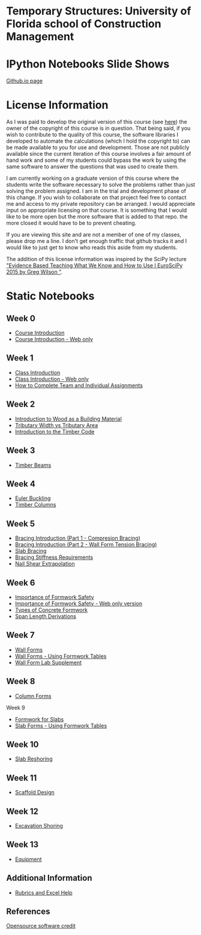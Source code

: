 Temporary Structures: University of Florida school of Construction Management
=====================

# IPython Notebooks Slide Shows

[Github.io page](http://damontallen.github.io/temporary-structures/)

# License Information

As I was paid to develop the original version of this course (see [here](https://github.com/damontallen/Construction-Lectures)) the owner of the copyright of this course is in question.
That being said, if you wish to contribute to the quality of this course, the software
libraries I developed to automate the calculations (which I hold the copyright to) can
be made available to you for use and development.  Those are not publicly available
since the current iteration of this course involves a fair amount of hand work and
some of my students could bypass the work by using the same software to answer the
questions that was used to create them. 

I am currently working on a graduate version of this course where the students
write the software necessary to solve the problems rather than just solving the
problem assigned.  I am in the trial and development phase of this change.  If you
wish to collaborate on that project feel free to contact me and access to my private 
repository can be arranged.  I would appreciate input on appropriate licensing
on that course.  It is something that I would like to be more open but the more
software that is added to that repo. the more closed it would have to be to prevent
cheating.

If you are viewing this site and are not a member of one of my classes, please drop
me a line.  I don't get enough traffic that github tracks it and I would like to 
just get to know who reads this aside from my students.

The addition of this license information was inspired by the SciPy lecture ["Evidence Based Teaching What We Know and How to Use I EuroSciPy 2015 by Greg Wilson "](https://www.youtube.com/watch?v=kmVKGxPlTvc&index=33&list=WL).

# Static Notebooks

## Week 0

* [Course Introduction](http://nbviewer.jupyter.org/github/damontallen/temporary-structures/blob/master/Week%200%20-%20Greetings.ipynb)
* [Course Introduction - Web only](http://nbviewer.jupyter.org/github/damontallen/temporary-structures/blob/master/Week%200%20-%20Greetings%20-%20Web%20only.ipynb)
                        
## Week 1

* [Class Introduction](http://nbviewer.jupyter.org/urls/raw.github.com/damontallen/temporary-structures/master/Week%201%20-%20Class%20Introduction.ipynb)
* [Class Introduction - Web only](http://nbviewer.jupyter.org/urls/raw.github.com/damontallen/temporary-structures/master/Week%201%20-%20Class%20Introduction%20-%20Web%20only.ipynb)
* [How to Complete Team and Individual Assignments](http://nbviewer.jupyter.org/github/damontallen/temporary-structures/blob/master/Week%201%20-%20How%20to%20Complete%20Team%20and%20Individual%20Assignments.ipynb)

## Week 2

* [Introduction to Wood as a Building Material](http://nbviewer.jupyter.org/urls/raw.github.com/damontallen/temporary-structures/master/Week%202%20-%20Introduction%20to%20Wood%20as%20a%20Building%20Material.ipynb)
* [Tributary Width vs Tributary Area](http://nbviewer.jupyter.org/github/damontallen/temporary-structures/blob/master/Week%202%20-%20Tributary%20Width%20vs%20Tributary%20Area.ipynb)
* [Introduction to the Timber Code](http://nbviewer.jupyter.org/github/damontallen/temporary-structures/blob/master/Week%202%20-%20Introduction%20to%20Timber%20NDS.ipynb)

## Week 3

* [Timber Beams](http://nbviewer.jupyter.org/github/damontallen/temporary-structures/blob/master/Week%203%20-%20Timber%20Beam%20Lecture.ipynb)

## Week 4

* <a href="http://nbviewer.jupyter.org/github/damontallen/temporary-structures/blob/master/Week%204%20-%20Euler%20Buckling.ipynb">Euler Buckling</a>
* [Timber Columns](http://nbviewer.jupyter.org/github/damontallen/temporary-structures/blob/master/Week%204%20-%20Timber%20Column%20Lecture.ipynb)

## Week 5

* <a href="http://nbviewer.jupyter.org/github/damontallen/temporary-structures/blob/master/Week%205%20-%20Braced%20Wall%20(Part%20-%201%20Compression%20Bracing).ipynb">Bracing Introduction (Part 1 - Compresion Bracing)</a>
* <a href="http://nbviewer.jupyter.org/github/damontallen/temporary-structures/blob/master/Week%205%20-%20Braced%20Wall%20(Part%20-%202%20Tension%20Bracing%20with%20Fasteners)%20.ipynb">Bracing Introduction (Part 2 - Wall Form Tension Bracing)</a>
* [Slab Bracing](http://nbviewer.jupyter.org/github/damontallen/temporary-structures/blob/master/Week%205%20-%20Slab%20Braces.ipynb)
* <a href="http://nbviewer.jupyter.org/github/damontallen/temporary-structures/blob/master/Week%205%20-%20Bracing%20Stiffness%20Requirements.ipynb">Bracing Stiffness Requirements</a>
* <a href="http://nbviewer.jupyter.org/github/damontallen/temporary-structures/blob/master/Nail%20Shear%20Extrapolation.ipynb">Nail Shear Extrapolation</a>

## Week 6

* <a href="http://nbviewer.jupyter.org/github/damontallen/temporary-structures/blob/master/Week%206%20-%20Importance%20of%20Formwork%20Safety.ipynb">Importance of Formwork Safety</a>
* <a href="http://nbviewer.jupyter.org/github/damontallen/temporary-structures/blob/master/Week%206%20-%20Importance%20of%20Formwork%20Safety%20-%20Web%20only.ipynb">Importance of Formwork Safety - Web only version</a>
* <a href="http://nbviewer.jupyter.org/github/damontallen/temporary-structures/blob/master/Week%206%20-%20Types%20of%20Concrete%20Form%20Work.ipynb">Types of Concrete Formwork</a>
* <a href="http://nbviewer.jupyter.org/github/damontallen/temporary-structures/blob/master/Week%206%20-%20Span%20Length%20Derivations.ipynb">Span Length Derivations</a>

## Week 7

* <a href="http://nbviewer.jupyter.org/urls/raw.githubusercontent.com/damontallen/temporary-structures/master/Week%207%20-%20Wall%20Forms.ipynb">Wall Forms</a>
* <a href="http://nbviewer.jupyter.org/urls/raw.githubusercontent.com/damontallen/temporary-structures/master/Week%207%20-%20Wall%20Forms%20-%20Using%20Tables.ipynb">Wall Forms - Using Formwork Tables</a>
* <a href="http://nbviewer.jupyter.org/github/damontallen/temporary-structures/blob/master/Week%207%20-%20Wall%20Form%20Lab%20Supplement.ipynb">Wall Form Lab Supplement</a>

## Week 8

* <a href="http://nbviewer.jupyter.org/urls/raw.githubusercontent.com/damontallen/temporary-structures/master/Week%208%20-%20Column%20Forms.ipynb">Column Forms</a>

Week 9

* <a href="http://nbviewer.jupyter.org/urls/raw.githubusercontent.com/damontallen/temporary-structures/master/Week%209%20-%20Slab%20Forms.ipynb">Formwork for Slabs</a>
* <a href="http://nbviewer.jupyter.org/urls/raw.githubusercontent.com/damontallen/temporary-structures/master/Week%209%20-%20Slab%20Forms%20-%20Using%20Tables.ipynb">Slab Forms - Using Formwork Tables</a>

## Week 10

* <a href="http://nbviewer.jupyter.org/urls/raw.githubusercontent.com/damontallen/temporary-structures/master/Week%2010%20-%20Reshoring.ipynb">Slab Reshoring</a>

## Week 11

* <a href="http://nbviewer.jupyter.org/urls/raw.githubusercontent.com/damontallen/temporary-structures/master/Week%2011%20-%20Scaffolding.ipynb">Scaffold Design</a>


## Week 12

* <a href="http://nbviewer.jupyter.org/urls/raw.githubusercontent.com/damontallen/temporary-structures/master/Week%2012%20-%20Excavation.ipynb">Excavation Shoring</a>


## Week 13

* <a href="http://nbviewer.jupyter.org/urls/raw.githubusercontent.com/damontallen/temporary-structures/master/Week%2013%20-%20Equipment.ipynb">Equipment</a>


## Additional Information

* [Rubrics and Excel Help](http://nbviewer.jupyter.org/github/damontallen/temporary-structures/blob/master/Rubrics%20and%20Excel%20Help.ipynb)

## References

 <a href="http://nbviewer.jupyter.org/github/damontallen/temporary-structures/blob/master/Resources.ipynb">Opensource software credit</a>
